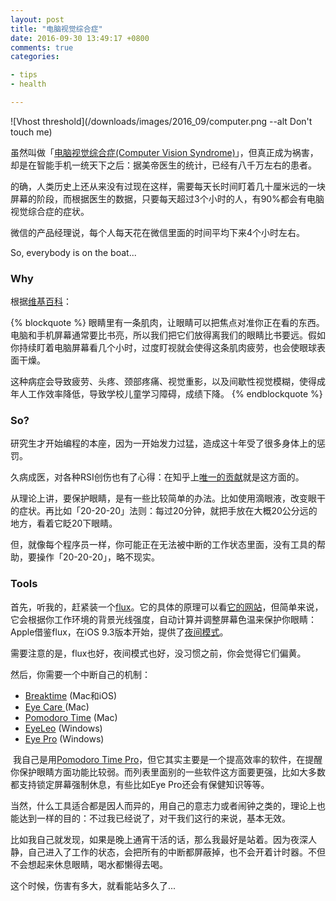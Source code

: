 ```yaml
---
layout: post
title: "电脑视觉综合症"
date: 2016-09-30 13:49:17 +0800
comments: true
categories:

- tips
- health

---
```


![Vhost threshold](/downloads/images/2016_09/computer.png --alt Don't touch me)

虽然叫做「[电脑视觉综合症(Computer Vision Syndrome)](https://zh.wikipedia.org/wiki/%E7%94%B5%E8%84%91%E8%A7%86%E8%A7%89%E7%BB%BC%E5%90%88%E7%97%87)」，但真正成为祸害，却是在智能手机一统天下之后：据美帝医生的统计，已经有八千万左右的患者。

的确，人类历史上还从来没有过现在这样，需要每天长时间盯着几十厘米远的一块屏幕的阶段，而根据医生的数据，只要每天超过3个小时的人，有90%都会有电脑视觉综合症的症状。

微信的产品经理说，每个人每天花在微信里面的时间平均下来4个小时左右。

So, everybody is on the boat...

### Why


根据[维基百科](https://zh.wikipedia.org/wiki/%E7%94%B5%E8%84%91%E8%A7%86%E8%A7%89%E7%BB%BC%E5%90%88%E7%97%87)：

{% blockquote %}
眼睛里有一条肌肉，让眼睛可以把焦点对准你正在看的东西。电脑和手机屏幕通常要比书亮，所以我们把它们放得离我们的眼睛比书要远。假如你持续盯着电脑屏幕看几个小时，过度盯视就会使得这条肌肉疲劳，也会使眼球表面干燥。

这种病症会导致疲劳、头疼、颈部疼痛、视觉重影，以及间歇性视觉模糊，使得成年人工作效率降低，导致学校儿童学习障碍，成绩下降。
{% endblockquote %}

### So?

研究生才开始编程的本座，因为一开始发力过猛，造成这十年受了很多身体上的惩罚。

久病成医，对各种RSI创伤也有了心得：在知乎上[唯一的贡献](https://www.zhihu.com/question/20721016/answer/15963670?group_id=763467842120056832)就是这方面的。

从理论上讲，要保护眼睛，是有一些比较简单的办法。比如使用滴眼液，改变眼干的症状。再比如「20-20-20」法则：每过20分钟，就把手放在大概20公分远的地方，看着它眨20下眼睛。

但，就像每个程序员一样，你可能正在无法被中断的工作状态里面，没有工具的帮助，要操作「20-20-20」，略不现实。

### Tools

首先，听我的，赶紧装一个[flux](https://justgetflux.com/)。它的具体的原理可以看[它的网站](https://justgetflux.com/research.html)，但简单来说，它会根据你工作环境的背景光线强度，自动计算并调整屏幕色温来保护你眼睛：Apple借鉴flux，在iOS 9.3版本开始，提供了[夜间模式](http://apple.zol.com.cn/563/5630879.html)。

需要注意的是，flux也好，夜间模式也好，没习惯之前，你会觉得它们偏黄。

然后，你需要一个中断自己的机制：

- [Breaktime](https://itunes.apple.com/us/app/breaktime/id427475982?mt=12&at=1l3vuLL&ct=ln) (Mac和iOS)
- [Eye Care ](https://itunes.apple.com/us/app/eye-care-eye-break-reminder/id1080053304?mt=12&at=1l3vuLL&ct=ln)(Mac)
- [Pomodoro Time](https://itunes.apple.com/us/app/pomodoro-time-focus-timer/id973134470?mt=12&at=1l3vuLL&ct=ln) (Mac)
- [EyeLeo](http://eyeleo.com/) (Windows)
- [Eye Pro](https://sourceforge.net/projects/eyeprov2/) (Windows)

 我自己是用[Pomodoro Time Pro](https://itunes.apple.com/us/app/be-focused-pro-focus-timer/id961632517?mt=12)，但它其实主要是一个提高效率的软件，在提醒你保护眼睛方面功能比较弱。而列表里面别的一些软件这方面要更强，比如大多数都支持锁定屏幕强制休息，有些比如Eye Pro还会有保健知识等等。

当然，什么工具适合都是因人而异的，用自己的意志力或者闹钟之类的，理论上也能达到一样的目的：不过我已经说了，对干我们这行的来说，基本无效。

比如我自己就发现，如果是晚上通宵干活的话，那么我最好是站着。因为夜深人静，自己进入了工作的状态，会把所有的中断都屏蔽掉，也不会开着计时器。不但不会想起来休息眼睛，喝水都懒得去喝。

这个时候，伤害有多大，就看能站多久了...



